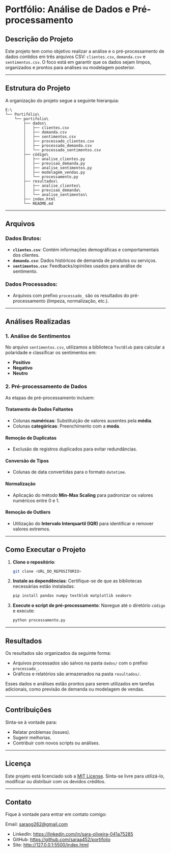 # Portfólio: Análise de Dados e Pré-processamento

## **Descrição do Projeto**
Este projeto tem como objetivo realizar a análise e o pré-processamento de dados contidos em três arquivos CSV: `clientes.csv`, `demanda.csv` e `sentimentos.csv`. O foco está em garantir que os dados sejam limpos, organizados e prontos para análises ou modelagem posterior.

---

## **Estrutura do Projeto**

A organização do projeto segue a seguinte hierarquia:

```
E:\
└── Portifólio\
    └── portifolio\
        ├── dados\
        │   ├── clientes.csv
        │   ├── demanda.csv
        │   ├── sentimentos.csv
        │   ├── processado_clientes.csv
        │   ├── processado_demanda.csv
        │   └── processado_sentimentos.csv
        ├── código\
        │   ├── analise_clientes.py
        │   ├── previsao_demanda.py
        │   ├── analise_sentimentos.py
        │   ├── modelagem_vendas.py
        │   └── processamento.py
        ├── resultados\
        │   ├── analise_clientes\
        │   ├── previsao_demanda\
        │   └── analise_sentimentos\
        ├── index.html
        └── README.md
```

---

## **Arquivos**

### Dados Brutos:
- **`clientes.csv`**: Contém informações demográficas e comportamentais dos clientes.
- **`demanda.csv`**: Dados históricos de demanda de produtos ou serviços.
- **`sentimentos.csv`**: Feedbacks/opiniões usados para análise de sentimento.

### Dados Processados:
- Arquivos com prefixo `processado_` são os resultados do pré-processamento (limpeza, normalização, etc.).

---

## **Análises Realizadas**

### **1. Análise de Sentimentos**
No arquivo `sentimentos.csv`, utilizamos a biblioteca `TextBlob` para calcular a polaridade e classificar os sentimentos em:
- **Positivo**
- **Negativo**
- **Neutro**

### **2. Pré-processamento de Dados**
As etapas de pré-processamento incluem:

#### **Tratamento de Dados Faltantes**  
- Colunas **numéricas**: Substituição de valores ausentes pela **média**.
- Colunas **categóricas**: Preenchimento com a **moda**.

#### **Remoção de Duplicatas**  
- Exclusão de registros duplicados para evitar redundâncias.

#### **Conversão de Tipos**  
- Colunas de data convertidas para o formato `datetime`.

#### **Normalização**  
- Aplicação do método **Min-Max Scaling** para padronizar os valores numéricos entre 0 e 1.

#### **Remoção de Outliers**  
- Utilização do **Intervalo Interquartil (IQR)** para identificar e remover valores extremos.

---

## **Como Executar o Projeto**

1. **Clone o repositório**:
   ```bash
   git clone <URL_DO_REPOSITORIO>
   ```

2. **Instale as dependências**:
   Certifique-se de que as bibliotecas necessárias estão instaladas:
   ```bash
   pip install pandas numpy textblob matplotlib seaborn
   ```

3. **Execute o script de pré-processamento**:
   Navegue até o diretório `código` e execute:
   ```bash
   python processamento.py
   ```

---

## **Resultados**

Os resultados são organizados da seguinte forma:
- Arquivos processados são salvos na pasta `dados/` com o prefixo `processado_`.  
- Gráficos e relatórios são armazenados na pasta `resultados/`.

Esses dados e análises estão prontos para serem utilizados em tarefas adicionais, como previsão de demanda ou modelagem de vendas.

---

## **Contribuições**

Sinta-se à vontade para:
- Relatar problemas (issues).
- Sugerir melhorias.
- Contribuir com novos scripts ou análises.

---

## **Licença**

Este projeto está licenciado sob a [MIT License](LICENSE). Sinta-se livre para utilizá-lo, modificar ou distribuir com os devidos créditos.

--- 
## **Contato**
Fique à vontade para entrar em contato comigo:

Email: saraog262@gmail.com
- LinkedIn: https://linkedin.com/in/sara-oliveira-041a75285
- GitHub: https://github.com/saraa452/portifolio
 - Site: http://127.0.0.1:5500/index.html
